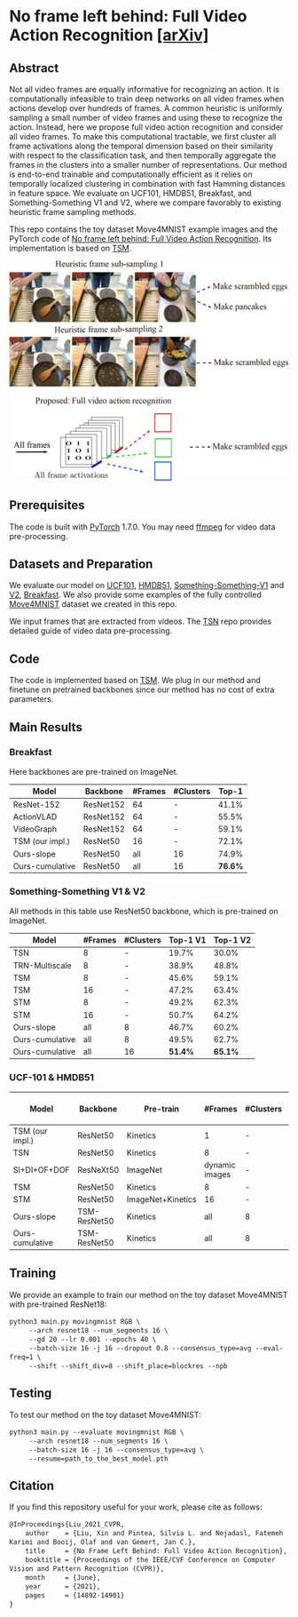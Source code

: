 # No frame left behind: Full Video Action Recognition [[arXiv]](https://arxiv.org/abs/2103.15395)

## Abstract

Not all video frames are equally informative for recognizing an action. It is computationally infeasible to train deep networks on all video frames when actions develop over hundreds of frames. A common heuristic is uniformly sampling a small number of video frames and using these to recognize the action. Instead, here we propose full video action recognition and consider all video frames. To make this computational tractable, we first cluster all frame activations along the temporal dimension based on their similarity with respect to the classification task, and then temporally aggregate the frames in the clusters into a smaller number of representations. Our method is end-to-end trainable and computationally efficient as it relies on temporally localized clustering in combination with fast Hamming distances in feature space. We evaluate on UCF101, HMDB51, Breakfast, and Something-Something V1 and V2, where we compare favorably to existing heuristic frame sampling methods.

This repo contains the toy dataset Move4MNIST example images and the PyTorch code of [No frame left behind: Full Video Action Recognition](https://arxiv.org/abs/2103.15395). Its implementation is based on [TSM](https://github.com/mit-han-lab/temporal-shift-module).

![framework](https://github.com/L-KID/Full-Video-Action-Recognition/blob/fix_branch/images/fig1_cvpr21.pdf_tex.jpg)

## Prerequisites

The code is built with [PyTorch](https://pytorch.org/) 1.7.0. You may need [ffmpeg](https://www.ffmpeg.org/) for video data pre-processing.

## Datasets and Preparation

We evaluate our model on [UCF101](http://crcv.ucf.edu/data/UCF101.php), [HMDB51](http://serre-lab.clps.brown.edu/resource/hmdb-a-large-human-motion-database/), [Something-Something-V1](https://20bn.com/datasets/something-something/v1) and [V2](https://20bn.com/datasets/something-something/v2), [Breakfast](https://serre-lab.clps.brown.edu/resource/breakfast-actions-dataset/). We also provide some examples of the fully controlled [Move4MNIST]() dataset we created in this repo.

We input frames that are extracted from videos. The [TSN](https://github.com/yjxiong/temporal-segment-networks) repo provides detailed guide of video data pre-processing.

## Code

The code is implemented based on [TSM](https://github.com/mit-han-lab/temporal-shift-module). We plug in our method and finetune on pretrained backbones since our method has no cost of extra parameters.

## Main Results

### Breakfast

Here backbones are pre-trained on ImageNet.

|     Model     |Backbone |#Frames|#Clusters|Top-1|
|---------------|---------|-------|---------|-----|
|ResNet-152     |ResNet152|64    | -       |41.1%|
|ActionVLAD     |ResNet152| 64   | -       |55.5%|
|VideoGraph     |ResNet152| 64   | -       |59.1%|
|TSM (our impl.)|ResNet50 |16    |-        |72.1%|
|Ours-slope     |ResNet50 |all   |16       |74.9%|
|Ours-cumulative|ResNet50 |all   |16       |**76.6%**|

### Something-Something V1 & V2

All methods in this table use ResNet50 backbone, which is pre-trained on ImageNet.

|Model|#Frames|#Clusters|Top-1 V1|Top-1 V2|
|-----|-------|---------|--------|--------|
| TSN |8      | -       |19.7%   |30.0%   |
| TRN-Multiscale|8| -   |38.9%   |48.8%   |
| TSM |8      | -       |45.6%   |59.1%   |
| TSM |16     |-        |47.2%   |63.4%   |
| STM |8      |-        |49.2%   |62.3%   |
| STM |16     |-        |50.7%   |64.2%   |
|Ours-slope|all|8       |46.7%   |60.2%   |
|Ours-cumulative|all|8  |49.5%   |62.7%   |
|Ours-cumulative|all|16 |**51.4%**|**65.1%**|

### UCF-101 & HMDB51

|Model|Backbone|Pre-train|#Frames|#Clusters|Top-1 UCF-101|Top-1 HMDB51|    
|-----|--------|---------|-------|---------|-------------|------------|
|TSM (our impl.)|ResNet50|Kinetics|1|-     |91.2%        |65.1%       | 
|TSN  |ResNet50|Kinetics |8      |-        |91.7%        |64.7%       |
|SI+DI+OF+DOF|ResNeXt50|ImageNet|dynamic images|-  |95.0%|71.5%       |
|TSM  |ResNet50|Kinetics |8      |-        |95.9%        |73.5%       |
|STM  |ResNet50|ImageNet+Kinetics|16|-     |96.2%        |72.2%       |
|Ours-slope|TSM-ResNet50|Kinetics|all|8    |96.2%        |73.3%       |
|Ours-cumulative|TSM-ResNet50|Kinetics|all|8|**96.4%**   |**73.4%**   |

## Training

We provide an example to train our method on the toy dataset Move4MNIST with pre-trained ResNet18:

	python3 main.py movingmnist RGB \
	     --arch resnet18 --num_segments 16 \
	     --gd 20 --lr 0.001 --epochs 40 \
	     --batch-size 16 -j 16 --dropout 0.8 --consensus_type=avg --eval-freq=1 \
	     --shift --shift_div=8 --shift_place=blockres --npb

## Testing

To test our method on the toy dataset Move4MNIST:

	python3 main.py --evaluate movingmnist RGB \
	     --arch resnet18 --num_segments 16 \
	     --batch-size 16 -j 16 --consensus_type=avg \
	     --resume=path_to_the_best_model.pth

## Citation

If you find this repository useful for your work, please cite as follows: 

```
@InProceedings{Liu_2021_CVPR,
    author    = {Liu, Xin and Pintea, Silvia L. and Nejadasl, Fatemeh Karimi and Booij, Olaf and van Gemert, Jan C.},
    title     = {No Frame Left Behind: Full Video Action Recognition},
    booktitle = {Proceedings of the IEEE/CVF Conference on Computer Vision and Pattern Recognition (CVPR)},
    month     = {June},
    year      = {2021},
    pages     = {14892-14901}
}
```
